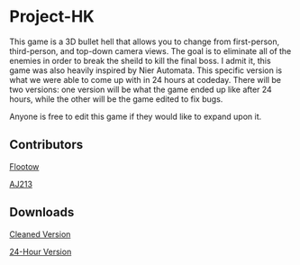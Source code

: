 # Project-HK
  This game is a 3D bullet hell that allows you to change from first-person, third-person, and top-down camera views. The goal is to eliminate all of the enemies in order to break the sheild to kill the final boss. I admit it, this game was also heavily inspired by Nier Automata. This specific version is what we were able to come up with in 24 hours at codeday. There will be two versions: one version will be what the game ended up like after 24 hours, while the other will be the game edited to fix bugs.

Anyone is free to edit this game if they would like to expand upon it.


## Contributors
<a href="https://github.com/Flootow">Flootow</a>

<a href="https://github.com/AJ213">AJ213</a> 

## Downloads
 <a href="https://www.dropbox.com/sh/0i0dwbpzcw215go/AAABXExnaRjaMrkoTOYjOHOla?dl=0">Cleaned Version</a>
 
<a href="https://www.dropbox.com/sh/ltzec8p9jjnf30y/AACS0eOFnjORVtv1aRHqGRZDa?dl=0">24-Hour Version</a>
